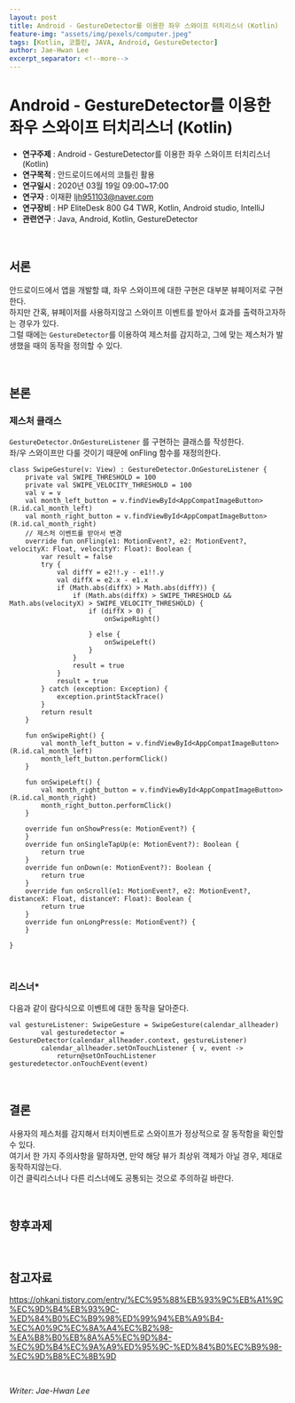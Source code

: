 ```yaml
---
layout: post
title: Android - GestureDetector를 이용한 좌우 스와이프 터치리스너 (Kotlin)
feature-img: "assets/img/pexels/computer.jpeg"
tags: [Kotlin, 코틀린, JAVA, Android, GestureDetector]
author: Jae-Hwan Lee
excerpt_separator: <!--more-->
---
```


# Android - GestureDetector를 이용한 좌우 스와이프 터치리스너 (Kotlin)
<!--more-->
* **연구주제** : Android - GestureDetector를 이용한 좌우 스와이프 터치리스너 (Kotlin)
* **연구목적** : 안드로이드에서의 코틀린 활용
* **연구일시** : 2020년 03월 19일 09:00~17:00
* **연구자** : 이재환 <ljh951103@naver.com>
* **연구장비** : HP EliteDesk 800 G4 TWR, Kotlin, Android studio, IntelliJ
* **관련연구** : Java, Android, Kotlin, GestureDetector

<br>

## 서론

안드로이드에서 앱을 개발할 떄, 좌우 스와이프에 대한 구현은 대부분 뷰페이저로 구현한다.  
하지만 간혹, 뷰페이저를 사용하지않고 스와이프 이벤트를 받아서 효과를 출력하고자하는 경우가 있다.  
그럴 때에는  `GestureDetector`를 이용하여 제스처를 감지하고, 그에 맞는 제스처가 발생했을 때의 동작을 정의할 수 있다.

<br>

## 본론

### **제스처 클래스**

`GestureDetector.OnGestureListener` 를 구현하는 클래스를 작성한다.  
좌/우 스와이프만 다룰 것이기 때문에 onFling 함수를 재정의한다.


````
class SwipeGesture(v: View) : GestureDetector.OnGestureListener {
    private val SWIPE_THRESHOLD = 100
    private val SWIPE_VELOCITY_THRESHOLD = 100
    val v = v
    val month_left_button = v.findViewById<AppCompatImageButton>(R.id.cal_month_left)
    val month_right_button = v.findViewById<AppCompatImageButton>(R.id.cal_month_right)
    // 제스처 이벤트를 받아서 변경
    override fun onFling(e1: MotionEvent?, e2: MotionEvent?, velocityX: Float, velocityY: Float): Boolean {
        var result = false
        try {
            val diffY = e2!!.y - e1!!.y
            val diffX = e2.x - e1.x
            if (Math.abs(diffX) > Math.abs(diffY)) {
                if (Math.abs(diffX) > SWIPE_THRESHOLD && Math.abs(velocityX) > SWIPE_VELOCITY_THRESHOLD) {
                    if (diffX > 0) {
                        onSwipeRight()

                    } else {
                        onSwipeLeft()
                    }
                }
                result = true
            }
            result = true
        } catch (exception: Exception) {
            exception.printStackTrace()
        }
        return result
    }

    fun onSwipeRight() {
        val month_left_button = v.findViewById<AppCompatImageButton>(R.id.cal_month_left)
        month_left_button.performClick()
    }

    fun onSwipeLeft() {
        val month_right_button = v.findViewById<AppCompatImageButton>(R.id.cal_month_right)
        month_right_button.performClick()
    }

    override fun onShowPress(e: MotionEvent?) {
    }
    override fun onSingleTapUp(e: MotionEvent?): Boolean {
        return true
    }
    override fun onDown(e: MotionEvent?): Boolean {
        return true
    }
    override fun onScroll(e1: MotionEvent?, e2: MotionEvent?, distanceX: Float, distanceY: Float): Boolean {
        return true
    }
    override fun onLongPress(e: MotionEvent?) {
    }

}
````

<br>

### **리스너***

다음과 같이 람다식으로 이벤트에 대한 동작을 달아준다.

````
val gestureListener: SwipeGesture = SwipeGesture(calendar_allheader)
        val gesturedetector = GestureDetector(calendar_allheader.context, gestureListener)
        calendar_allheader.setOnTouchListener { v, event ->
            return@setOnTouchListener gesturedetector.onTouchEvent(event)
````

<br>

## 결론

사용자의 제스처를 감지해서 터치이벤트로 스와이프가 정상적으로 잘 동작함을 확인할 수 있다.  
여기서 한 가지 주의사항을 말하자면, 만약 해당 뷰가 최상위 객체가 아닐 경우, 제대로 동작하지않는다.  
이건 클릭리스너나 다른 리스너에도 공통되는 것으로 주의하길 바란다.

<br>

## 향후과제

<br>

## 참고자료

<https://ohkani.tistory.com/entry/%EC%95%88%EB%93%9C%EB%A1%9C%EC%9D%B4%EB%93%9C-%ED%84%B0%EC%B9%98%ED%99%94%EB%A9%B4-%EC%A0%9C%EC%8A%A4%EC%B2%98-%EA%B8%B0%EB%8A%A5%EC%9D%84-%EC%9D%B4%EC%9A%A9%ED%95%9C-%ED%84%B0%EC%B9%98-%EC%9D%B8%EC%8B%9D>

<br>

*Writer: Jae-Hwan Lee*
